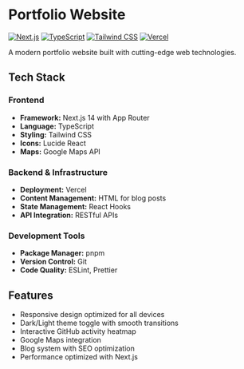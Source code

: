 # Portfolio Website

[![Next.js](https://img.shields.io/badge/Next.js-14-black)](https://nextjs.org/)
[![TypeScript](https://img.shields.io/badge/TypeScript-5-blue)](https://www.typescriptlang.org/)
[![Tailwind CSS](https://img.shields.io/badge/Tailwind_CSS-3-38B2AC)](https://tailwindcss.com/)
[![Vercel](https://img.shields.io/badge/Vercel-000000)](https://vercel.com/)

A modern portfolio website built with cutting-edge web technologies.

## Tech Stack

### Frontend
- **Framework:** Next.js 14 with App Router
- **Language:** TypeScript
- **Styling:** Tailwind CSS
- **Icons:** Lucide React
- **Maps:** Google Maps API

### Backend & Infrastructure
- **Deployment:** Vercel
- **Content Management:** HTML for blog posts
- **State Management:** React Hooks
- **API Integration:** RESTful APIs

### Development Tools
- **Package Manager:** pnpm
- **Version Control:** Git
- **Code Quality:** ESLint, Prettier

## Features

- Responsive design optimized for all devices
- Dark/Light theme toggle with smooth transitions
- Interactive GitHub activity heatmap
- Google Maps integration
- Blog system with SEO optimization
- Performance optimized with Next.js



